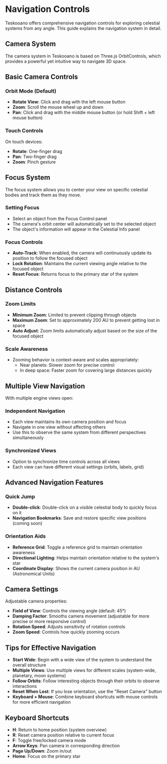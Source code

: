 # Navigation Controls

Teskooano offers comprehensive navigation controls for exploring celestial systems from any angle. This guide explains the navigation system in detail.

## Camera System

The camera system in Teskooano is based on Three.js OrbitControls, which provides a powerful yet intuitive way to navigate 3D space.

## Basic Camera Controls

### Orbit Mode (Default)

- **Rotate View**: Click and drag with the left mouse button
- **Zoom**: Scroll the mouse wheel up and down
- **Pan**: Click and drag with the middle mouse button (or hold Shift + left mouse button)

### Touch Controls

On touch devices:

- **Rotate**: One-finger drag
- **Pan**: Two-finger drag
- **Zoom**: Pinch gesture

## Focus System

The focus system allows you to center your view on specific celestial bodies and track them as they move.

### Setting Focus

- Select an object from the Focus Control panel
- The camera's orbit center will automatically set to the selected object
- The object's information will appear in the Celestial Info panel

### Focus Controls

- **Auto-Track**: When enabled, the camera will continuously update its position to follow the focused object
- **Lock Rotation**: Maintains the current viewing angle relative to the focused object
- **Reset Focus**: Returns focus to the primary star of the system

## Distance Controls

### Zoom Limits

- **Minimum Zoom**: Limited to prevent clipping through objects
- **Maximum Zoom**: Set to approximately 200 AU to prevent getting lost in space
- **Auto Adjust**: Zoom limits automatically adjust based on the size of the focused object

### Scale Awareness

- Zooming behavior is context-aware and scales appropriately:
  - Near planets: Slower zoom for precise control
  - In deep space: Faster zoom for covering large distances quickly

## Multiple View Navigation

With multiple engine views open:

### Independent Navigation

- Each view maintains its own camera position and focus
- Navigate in one view without affecting others
- Use this to observe the same system from different perspectives simultaneously

### Synchronized Views

- Option to synchronize time controls across all views
- Each view can have different visual settings (orbits, labels, grid)

## Advanced Navigation Features

### Quick Jump

- **Double-click**: Double-click on a visible celestial body to quickly focus on it
- **Navigation Bookmarks**: Save and restore specific view positions (coming soon)

### Orientation Aids

- **Reference Grid**: Toggle a reference grid to maintain orientation awareness
- **Directional Lighting**: Helps maintain orientation relative to the system's star
- **Coordinate Display**: Shows the current camera position in AU (Astronomical Units)

## Camera Settings

Adjustable camera properties:

- **Field of View**: Controls the viewing angle (default: 45°)
- **Damping Factor**: Smooths camera movement (adjustable for more precise or more responsive control)
- **Rotation Speed**: Adjusts sensitivity of rotation controls
- **Zoom Speed**: Controls how quickly zooming occurs

## Tips for Effective Navigation

- **Start Wide**: Begin with a wide view of the system to understand the overall structure
- **Multiple Views**: Use multiple views for different scales (system-wide, planetary, moon systems)
- **Follow Orbits**: Follow interesting objects through their orbits to observe interactions
- **Reset When Lost**: If you lose orientation, use the "Reset Camera" button
- **Keyboard + Mouse**: Combine keyboard shortcuts with mouse controls for more efficient navigation

## Keyboard Shortcuts

- **H**: Return to home position (system overview)
- **R**: Reset camera position relative to current focus
- **F**: Toggle free/locked camera mode
- **Arrow Keys**: Pan camera in corresponding direction
- **Page Up/Down**: Zoom in/out
- **Home**: Focus on the primary star
